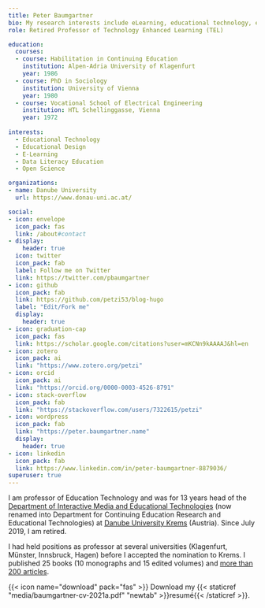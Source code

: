 ```yaml
---
title: Peter Baumgartner
bio: My research interests include eLearning, educational technology, educational design, open science and data science education.
role: Retired Professor of Technology Enhanced Learning (TEL)

education:
  courses:
  - course: Habilitation in Continuing Education
    institution: Alpen-Adria University of Klagenfurt
    year: 1986
  - course: PhD in Sociology
    institution: University of Vienna
    year: 1980
  - course: Vocational School of Electrical Engineering
    institution: HTL Schellinggasse, Vienna
    year: 1972
    
interests:
  - Educational Technology
  - Educational Design
  - E-Learning
  - Data Literacy Education
  - Open Science

organizations:
- name: Danube University
  url: https://www.donau-uni.ac.at/

social:
- icon: envelope
  icon_pack: fas
  link: /about#contact
- display:
    header: true
  icon: twitter
  icon_pack: fab
  label: Follow me on Twitter
  link: https://twitter.com/pbaumgartner
- icon: github
  icon_pack: fab
  link: https://github.com/petzi53/blog-hugo
  label: "Edit/Fork me"
  display:
    header: true
- icon: graduation-cap
  icon_pack: fas
  link: https://scholar.google.com/citations?user=mKCNn9kAAAAJ&hl=en
- icon: zotero
  icon_pack: ai
  link: "https://www.zotero.org/petzi"
- icon: orcid
  icon_pack: ai
  link: "https://orcid.org/0000-0003-4526-8791"
- icon: stack-overflow
  icon_pack: fab
  link: "https://stackoverflow.com/users/7322615/petzi"
- icon: wordpress
  icon_pack: fab
  link: "https://peter.baumgartner.name"
  display:
    header: true
- icon: linkedin
  icon_pack: fab
  link: https://www.linkedin.com/in/peter-baumgartner-8879036/
superuser: true
---
```


<p>I am professor of Education Technology and was for 13 years head of the <a href="https://www.donau-uni.ac.at/en/university/faculties/education-arts-architecture/departments/continuing-education-research-educational-technologies.html" >Department of Interactive Media and Educational Technologies</a> (now renamed into Department for Continuing Education Research and Educational Technologies) at <a href="https://www.donau-uni.ac.at/en.html">Danube University Krems</a> (Austria). Since July 2019, I am retired.</p>

<p>I had held positions as professor at several universities (Klagenfurt, Münster, Innsbruck, Hagen) before I accepted the nomination to Krems. I published 25 books (10 monographs and 15 edited volumes) and <a href="https://portfolio.peter-baumgartner.net/publication/">more than 200 articles</a>.</p>

{{< icon name="download" pack="fas" >}} Download my {{< staticref "media/baumgartner-cv-2021a.pdf" "newtab" >}}resumé{{< /staticref >}}.
